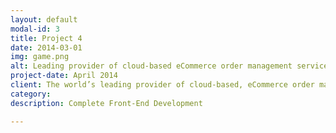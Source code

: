 ```yaml
---
layout: default
modal-id: 3
title: Project 4
date: 2014-03-01
img: game.png
alt: Leading provider of cloud-based eCommerce order management services
project-date: April 2014
client: The world’s leading provider of cloud-based, eCommerce order management solutions.
category: 
description: Complete Front-End Development

---
```

